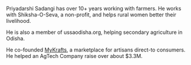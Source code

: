 ---
---

Priyadarshi Sadangi has over 10+ years working with farmers. He works with Shiksha-O-Seva, a non-profit, and helps rural women better their livelihood.

He is also a member of ussaodisha.org, helping secondary agriculture in Odisha.

He co-founded [MyKrafts](http://mykrafts.com), a marketplace for artisans direct-to consumers. He helped an AgTech Company raise over about \$3.3M.
